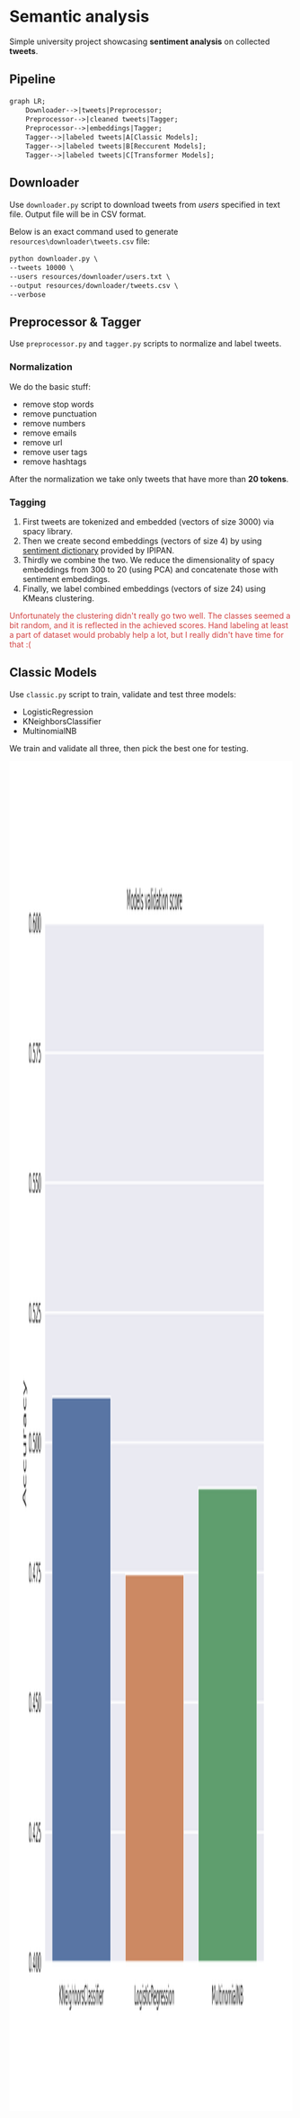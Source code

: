 # Semantic analysis
Simple university project showcasing **sentiment analysis** on collected **tweets**.


## Pipeline

```mermaid
graph LR;
    Downloader-->|tweets|Preprocessor;
    Preprocessor-->|cleaned tweets|Tagger;
    Preprocessor-->|embeddings|Tagger;
    Tagger-->|labeled tweets|A[Classic Models];
    Tagger-->|labeled tweets|B[Reccurent Models];
    Tagger-->|labeled tweets|C[Transformer Models];
```


## Downloader

Use `downloader.py` script to download tweets from *users* specified in text file. Output file will be in CSV format.

Below is an exact command used to generate `resources\downloader\tweets.csv` file:

```shell
python downloader.py \
--tweets 10000 \
--users resources/downloader/users.txt \
--output resources/downloader/tweets.csv \
--verbose
```

## Preprocessor & Tagger

Use `preprocessor.py` and `tagger.py` scripts to normalize and label tweets. 

### Normalization
We do the basic stuff:
- remove stop words
- remove punctuation
- remove numbers
- remove emails
- remove url
- remove user tags
- remove hashtags

After the normalization we take only tweets that have more than **20 tokens**.

### Tagging

1. First tweets are tokenized and embedded (vectors of size 3000) via spacy library.
2. Then we create second embeddings (vectors of size 4) by using [sentiment dictionary](http://zil.ipipan.waw.pl/SlownikWydzwieku) provided by IPIPAN. 
3. Thirdly we combine the two. We reduce the dimensionality of spacy embeddings from 300 to 20 (using PCA) and concatenate those with sentiment embeddings.
4. Finally, we label combined embeddings (vectors of size 24) using KMeans clustering.

<span style="color:#d24343">
Unfortunately the clustering didn't really go two well. The classes seemed a bit random, and it is reflected in the achieved scores. 
Hand labeling at least a part of dataset would probably help a lot, but I really didn't have time for that :( 
</span>

## Classic Models

Use `classic.py` script to train, validate and test three models:
- LogisticRegression
- KNeighborsClassifier
- MultinomialNB

We train and validate all three, then pick the best one for testing.

<img src="resources/classic/validation.png" alt="validation" width="3000" height="2400"/>


